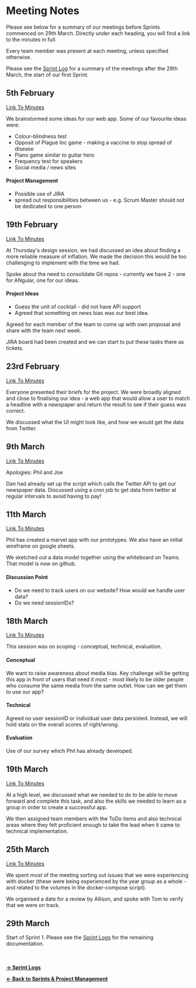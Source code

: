 # Meeting Notes #

Please see below for a summary of our meetings before Sprints commenced on 29th March. Directly under each heading, you will find a link to the minutes in full.

Every team member was present at each meeting, unless specified otherwise.

Please see the [Sprint Log](../Sprint_Logs/README.md) for a summary of the meetings after the 29th March, the start of our first Sprint.


## 5th February
[Link To Minutes](21_02_05.docx)

We brainstormed some ideas for our web app. Some of our favourite ideas were:
* Colour-blindness test
* Opposit of Plague Inc game - making a vaccine to stop spread of disease
* Piano game similar to guitar hero
* Frequency test for speakers
* Social media / news sites


#### Project Management ####
* Possible use of JIRA
* spread out responsibilities between us - e.g. Scrum Master should not be dedicated to one person


## 19th February ##
[Link To Minutes](21_02_19.docx)

At Thursday's design session, we had discussed an idea about finding a more reliable measure of inflation. We made the decision this would be too challenging to implement with the time we had.

Spoke about the need to consolidate Git repos - currently we have 2 - one for ANgular, one for our ideas.

#### Project Ideas ####
* Guess the unit of cocktail - did not have APi support
* Agreed that something on news bias was our best idea.

Agreed for each member of the team to come up with own proposal and share with the team next week.

JIRA board had been created and we can start to put these tasks there as tickets.

## 23rd February ##
[Link To Minutes](21_02_23.docx)

Everyone presented their briefs for the project. We were broadly aligned and close to finalising our idea - a web app that would allow a user to match a headline with a newspaper and return the result to see if their guess was correct.

We discussed what the UI might look like, and how we would get the data from Twitter.
## 9th March ##
[Link To Minutes](21_03_09.txt)

Apologies: Phil and Joe

Dan had already set up the script which calls the Twitter APi to get our newspaper data.
Discussed using a cron job to get data from twitter at regular intervals to avoid having to pay!

## 11th March ##
[Link To Minutes](21_03_11.odt)

Phil has created a marvel app with our prototypes. We also have an initial wireframe on google sheets.

We sketched out a data model together using the whiteboard on Teams. That model is now on github.

#### Discussion Point ####
* Do we need to track users on our website? How would we handle user data?
* Do we need sessionIDs?

## 18th March ##
[Link To Minutes](21_03_18_Scoping)

This session was on scoping - conceptual, technical, evaluation.

#### Conceptual ####

We want to raise awareness about media bias. Key challenge will be getting this app in front of users that need it most - most likely to be older people who consume the same media from the same outlet. How can we get them to use our app?

#### Technical ####

Agreed no user sessionID or individual user data persisted. Instead, we will hold stats on the overall scores of right/wrong.

#### Evaluation ####

Use of our survey which Phil has already developed.

## 19th March ##
[Link To Minutes](21_03_19)

At a high level, we discussed what we needed to do to be able to move forward and complete this task, and also the skills we needed to learn as a group in order to create a successful app.

We then assigned team members with the ToDo items and also technical areas where they felt proficient enough to take the lead when it came to technical implementation.

## 25th March ##
[Link To Minutes](21_03_25.txt)

We spent most of the meeting sorting out issues that we were experiencing with docker (these were being experienced by the year group as a whole - and related to the volumes in the docker-compose script).

We organised a date for a review by Allison, and spoke with Tom to verify that we were on track.

## 29th March


Start of Sprint 1. Please see the [Sprint Logs](../Sprint_Logs/README.md) for the remaining documentation.
<br>
<br>
<br>



**[&rarr; Sprint Logs](https://github.com/jamesrw94/UoB_group_project/blob/main/Sprints_&_Project_Management/Sprint_logs/README.md)**

**[&larr; Back to Sprints & Project Management](https://github.com/jamesrw94/UoB_group_project/blob/main/Sprints_&_Project_Management/README.md)**
